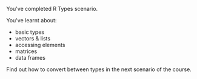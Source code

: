 You've completed R Types scenario.

You've learnt about:
* basic types
* vectors & lists
* accessing elements
* matrices
* data frames

Find out how to convert between types in the next scenario of the course.
